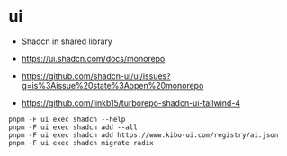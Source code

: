 # ui

- Shadcn in shared library

- https://ui.shadcn.com/docs/monorepo
- https://github.com/shadcn-ui/ui/issues?q=is%3Aissue%20state%3Aopen%20monorepo
- https://github.com/linkb15/turborepo-shadcn-ui-tailwind-4

```
pnpm -F ui exec shadcn --help
pnpm -F ui exec shadcn add --all
pnpm -F ui exec shadcn add https://www.kibo-ui.com/registry/ai.json
pnpm -F ui exec shadcn migrate radix
```